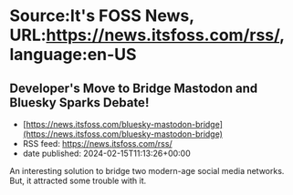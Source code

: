 # Source:It's FOSS News, URL:https://news.itsfoss.com/rss/, language:en-US

## Developer's Move to Bridge Mastodon and Bluesky Sparks Debate!
 - [https://news.itsfoss.com/bluesky-mastodon-bridge](https://news.itsfoss.com/bluesky-mastodon-bridge)
 - RSS feed: https://news.itsfoss.com/rss/
 - date published: 2024-02-15T11:13:26+00:00

An interesting solution to bridge two modern-age social media networks. But, it attracted some trouble with it.

